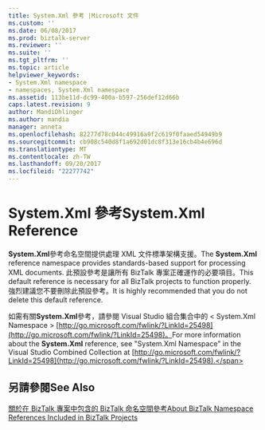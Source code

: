 ```yaml
---
title: System.Xml 參考 |Microsoft 文件
ms.custom: ''
ms.date: 06/08/2017
ms.prod: biztalk-server
ms.reviewer: ''
ms.suite: ''
ms.tgt_pltfrm: ''
ms.topic: article
helpviewer_keywords:
- System.Xml namespace
- namespaces, System.Xml namespace
ms.assetid: 113be11d-dc99-400a-b597-256def12d66b
caps.latest.revision: 9
author: MandiOhlinger
ms.author: mandia
manager: anneta
ms.openlocfilehash: 82277d78c044c49916a9f2c619f0faaed54949b9
ms.sourcegitcommit: cb908c540d8f1a692d01dc8f313e16cb4b4e696d
ms.translationtype: MT
ms.contentlocale: zh-TW
ms.lasthandoff: 09/20/2017
ms.locfileid: "22277742"
---
```

# <a name="systemxml-reference"></a><span data-ttu-id="1922a-102">System.Xml 參考</span><span class="sxs-lookup"><span data-stu-id="1922a-102">System.Xml Reference</span></span>
<span data-ttu-id="1922a-103">**System.Xml**參考命名空間提供處理 XML 文件標準架構支援。</span><span class="sxs-lookup"><span data-stu-id="1922a-103">The **System.Xml** reference namespace provides standards-based support for processing XML documents.</span></span> <span data-ttu-id="1922a-104">此預設參考是讓所有 BizTalk 專案正確運作的必要項目。</span><span class="sxs-lookup"><span data-stu-id="1922a-104">This default reference is necessary for all BizTalk projects to function properly.</span></span> <span data-ttu-id="1922a-105">強烈建議您不要刪除此預設參考。</span><span class="sxs-lookup"><span data-stu-id="1922a-105">It is highly recommended that you do not delete this default reference.</span></span>  
  
 <span data-ttu-id="1922a-106">如需有關**System.Xml**參考，請參閱 Visual Studio 組合集合中的 < System.Xml Namespace > [http://go.microsoft.com/fwlink/?LinkId=25498](http://go.microsoft.com/fwlink/?LinkId=25498)。</span><span class="sxs-lookup"><span data-stu-id="1922a-106">For more information about the **System.Xml** reference, see "System.Xml Namespace" in the Visual Studio Combined Collection at [http://go.microsoft.com/fwlink/?LinkId=25498](http://go.microsoft.com/fwlink/?LinkId=25498).</span></span>  
  
## <a name="see-also"></a><span data-ttu-id="1922a-107">另請參閱</span><span class="sxs-lookup"><span data-stu-id="1922a-107">See Also</span></span>  
 [<span data-ttu-id="1922a-108">關於在 BizTalk 專案中包含的 BizTalk 命名空間參考</span><span class="sxs-lookup"><span data-stu-id="1922a-108">About BizTalk Namespace References Included in BizTalk Projects</span></span>](../core/about-biztalk-namespace-references-included-in-biztalk-projects.md)